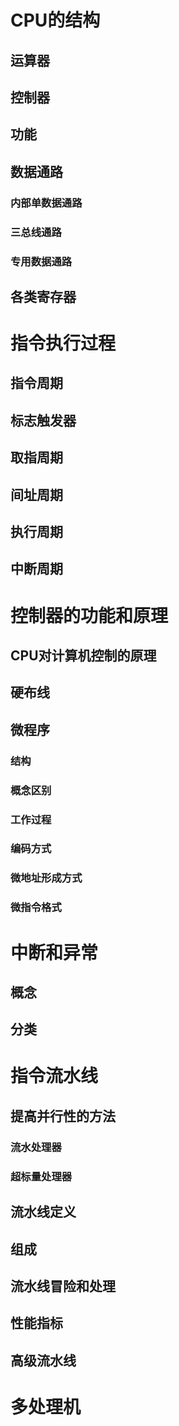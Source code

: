 # CPU的结构

## 运算器

## 控制器

## 功能

## 数据通路

### 内部单数据通路

### 三总线通路

### 专用数据通路

## 各类寄存器

# 指令执行过程

## 指令周期

## 标志触发器

## 取指周期

## 间址周期

## 执行周期

## 中断周期

# 控制器的功能和原理

## CPU对计算机控制的原理

## 硬布线

## 微程序

### 结构

### 概念区别

### 工作过程

### 编码方式

### 微地址形成方式

### 微指令格式

# 中断和异常

## 概念

## 分类

# 指令流水线

## 提高并行性的方法

### 流水处理器

### 超标量处理器

## 流水线定义

## 组成

## 流水线冒险和处理

## 性能指标

## 高级流水线

# 多处理机
